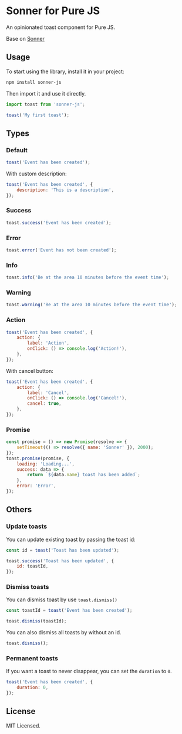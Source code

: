 # Sonner for Pure JS

An opinionated toast component for Pure JS.

Base on [Sonner](https://sonner.emilkowal.ski/)

## Usage

To start using the library, install it in your project:

```bash
npm install sonner-js
```

Then import it and use it directly.

```js
import toast from 'sonner-js';

toast('My first toast');
```

## Types

### Default

```js
toast('Event has been created');
```

With custom description:

```js
toast('Event has been created', {
    description: 'This is a description',
});
```

### Success

```js
toast.success('Event has been created');
```

### Error

```js
toast.error('Event has not been created');
```

### Info

```js
toast.info('Be at the area 10 minutes before the event time');
```

### Warning

```js
toast.warning('Be at the area 10 minutes before the event time');
```

### Action

```js
toast('Event has been created', {
    action: {
        label: 'Action',
        onClick: () => console.log('Action!'),
    },
});
```

With cancel button:

```js
toast('Event has been created', {
    action: {
        label: 'Cancel',
        onClick: () => console.log('Cancel!'),
        cancel: true,
    },
});
```

### Promise

```js
const promise = () => new Promise(resolve => {
    setTimeout(() => resolve({ name: 'Sonner' }), 2000);
});
toast.promise(promise, {
    loading: 'Loading...',
    success: data => {
        return `${data.name} toast has been added`;
    },
    error: 'Error',
});
```

## Others

### Update toasts

You can update existing toast by passing the toast id:

```js
const id = toast('Toast has been updated');

toast.success('Toast has been updated', {
    id: toastId,
});
```

### Dismiss toasts

You can dismiss toast by use `toast.dismiss()`

```js
const toastId = toast('Event has been created');

toast.dismiss(toastId);
```

You can also dismiss all toasts by without an id.

```js
toast.dismiss();
```

### Permanent toasts

If you want a toast to never disappear, you can set the `duration` to `0`.

```js
toast('Event has been created', {
    duration: 0,
});
```

## License

MIT Licensed.
